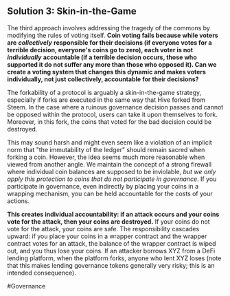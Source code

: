 ## Solution 3: Skin-in-the-Game

The third approach involves addressing the tragedy of the commons by modifying the rules of voting itself. **Coin voting fails because while voters are** _**collectively**_ **responsible for their decisions (if everyone votes for a terrible decision, everyone's coins go to zero), each voter is not** _**individually**_ **accountable (if a terrible decision occurs, those who supported it do not suffer any more than those who opposed it). Can we create a voting system that changes this dynamic and makes voters individually, not just collectively, accountable for their decisions?**

The forkability of a protocol is arguably a skin-in-the-game strategy, especially if forks are executed in the same way that Hive forked from Steem. In the case where a ruinous governance decision passes and cannot be opposed within the protocol, users can take it upon themselves to fork. Moreover, in this fork, the coins that voted for the bad decision could be destroyed.

This may sound harsh and might even seem like a violation of an implicit norm that "the immutability of the ledger" should remain sacred when forking a coin. However, the idea seems much more reasonable when viewed from another angle. We maintain the concept of a strong firewall where individual coin balances are supposed to be inviolable, _but we only apply this protection to coins that do not participate in governance_. If you participate in governance, even indirectly by placing your coins in a wrapping mechanism, you can be held accountable for the costs of your actions.

**This creates individual accountability: if an attack occurs and your coins vote for the attack, then your coins are destroyed.** If your coins do not vote for the attack, your coins are safe. The responsibility cascades upward: if you place your coins in a wrapper contract and the wrapper contract votes for an attack, the balance of the wrapper contract is wiped out, and you thus lose your coins. If an attacker borrows XYZ from a DeFi lending platform, when the platform forks, anyone who lent XYZ loses (note that this makes lending governance tokens generally very risky; this is an intended consequence).

#Governance 